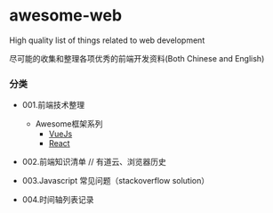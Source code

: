 # awesome-web
High quality list of things related to web development

尽可能的收集和整理各项优秀的前端开发资料(Both Chinese and English)
### 分类 ###
- 001.前端技术整理
    - Awesome框架系列
        - [VueJs](https://github.com/vuejs/awesome-vue)
        - [React](https://github.com/enaqx/awesome-reactJs)
- 002.前端知识清单 // 有道云、浏览器历史

- 003.Javascript 常见问题（stackoverflow solution）

- 004.时间轴列表记录

